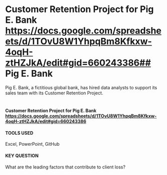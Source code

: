 # Customer Retention Project for Pig E. Bank https://docs.google.com/spreadsheets/d/1TOvU8W1YhpqBm8Kfkxw-4oqH-ztHZJkA/edit#gid=660243386## Pig E. Bank
Pig E. Bank, a fictitious global bank, has hired data analysts to support its sales team with its Customer Retention Project.
#
#### Customer Retention Project for Pig E. Bank https://docs.google.com/spreadsheets/d/1TOvU8W1YhpqBm8Kfkxw-4oqH-ztHZJkA/edit#gid=660243386

#### TOOLS USED     
Excel,  PowerPoint, GitHub
#### KEY QUESTION
What are the leading factors that contribute to client loss?
